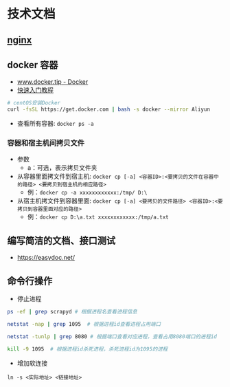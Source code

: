 # 技术文档
## [nginx](Linux环境配置#nginx)

## docker 容器

- [www.docker.tip - Docker](http://www.docker.tips/)
- [快速入门教程](https://docker.easydoc.net/)

~~~bash
# centOS安装Docker
curl -fsSL https://get.docker.com | bash -s docker --mirror Aliyun
~~~

- 查看所有容器: `docker ps -a`

### 容器和宿主机间拷贝文件
- 参数
    - a：可选，表示拷贝文件夹
- 从容器里面拷文件到宿主机: `docker cp [-a] <容器ID>:<要拷贝的文件在容器中的路径> <要拷贝到宿主机的相应路径>`
    - 例：`docker cp -a xxxxxxxxxxxx:/tmp/ D:\`
- 从宿主机拷文件到容器里面: `docker cp [-a] <要拷贝的文件路径> <容器ID>:<要拷贝到容器里面对应的路径>`
    - 例：`docker cp D:\a.txt xxxxxxxxxxxx:/tmp/a.txt`



## 编写简洁的文档、接口测试
- https://easydoc.net/

## 命令行操作

- 停止进程

~~~bash
ps -ef | grep scrapyd # 根据进程名查看进程信息

netstat -nap | grep 1095  # 根据进程id查看进程占用端口

netstat -tunlp | grep 8080 # 根据端口查看对应进程，查看占用8080端口的进程id

kill -9 1095  # 根据进程id杀死进程，杀死进程id为1095的进程
~~~

- 增加软连接

~~~
ln -s <实际地址> <链接地址>
~~~

